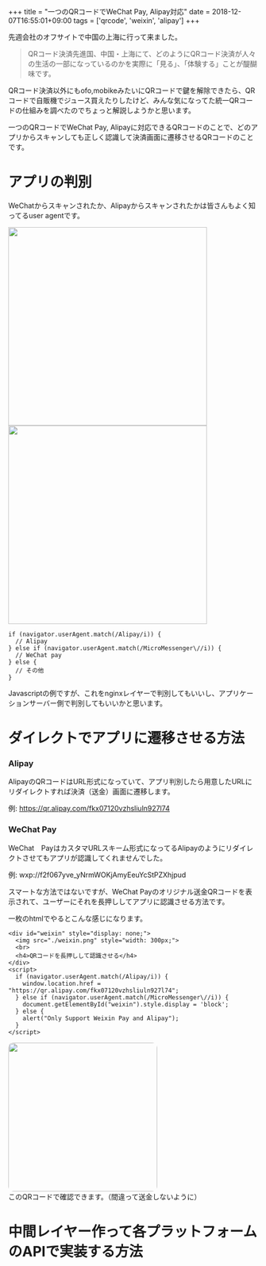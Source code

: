 +++
title = "一つのQRコードでWeChat Pay, Alipay対応"
date = 2018-12-07T16:55:01+09:00
tags = ['qrcode', 'weixin', 'alipay']
+++

先週会社のオフサイトで中国の上海に行って来ました。

> QRコード決済先進国、中国・上海にて、どのようにQRコード決済が人々の生活の一部になっているのかを実際に「見る」、「体験する」ことが醍醐味です。

QRコード決済以外にもofo,mobikeみたいにQRコードで鍵を解除できたら、QRコードで自販機でジュース買えたりしたけど、みんな気になってた統一QRコードの仕組みを調べたのでちょっと解説しようかと思います。

一つのQRコードでWeChat Pay, Alipayに対応できるQRコードのことで、どのアプリからスキャンしても正しく認識して決済画面に遷移させるQRコードのことです。

# アプリの判別
WeChatからスキャンされたか、Alipayからスキャンされたかは皆さんもよく知ってるuser agentです。

<img src="/images/post/2018-12-07/alipay-useragent.png" width="400px;">
<img src="/images/post/2018-12-07/weixin-useragent.png" width="400px;">

```
if (navigator.userAgent.match(/Alipay/i)) {
  // Alipay
} else if (navigator.userAgent.match(/MicroMessenger\//i)) {
  // WeChat pay
} else {
  // その他
}
```
Javascriptの例ですが、これをnginxレイヤーで判別してもいいし、アプリケーションサーバー側で判別してもいいかと思います。

# ダイレクトでアプリに遷移させる方法
### Alipay
AlipayのQRコードはURL形式になっていて、アプリ判別したら用意したURLにリダイレクトすれば決済（送金）画面に遷移します。

例: https://qr.alipay.com/fkx07120vzhsliuln927l74

### WeChat Pay
WeChat　PayはカスタマURLスキーム形式になってるAlipayのようにリダイレクトさせてもアプリが認識してくれませんでした。

例: wxp://f2f067yve_yNrmWOKjAmyEeuYcStPZXhjpud

スマートな方法ではないですが、WeChat Payのオリジナル送金QRコードを表示されて、ユーザーにそれを長押ししてアプリに認識させる方法です。

一枚のhtmlでやるとこんな感じになります。

```
<div id="weixin" style="display: none;">
  <img src="./weixin.png" style="width: 300px;">
  <br>
  <h4>QRコードを長押しして認識させる</h4>
</div>
<script>
  if (navigator.userAgent.match(/Alipay/i)) {
    window.location.href = "https://qr.alipay.com/fkx07120vzhsliuln927l74";
  } else if (navigator.userAgent.match(/MicroMessenger\//i)) {
    document.getElementById("weixin").style.display = 'block';
  } else {
    alert("Only Support Weixin Pay and Alipay");
  }
</script>
```

<img src="https://hackerth.com/qrcode/direct/weixin-alipay.png" style="border-radius: 10px;" width="300px;"><br>
このQRコードで確認できます。（間違って送金しないように）

# 中間レイヤー作って各プラットフォームのAPIで実装する方法


